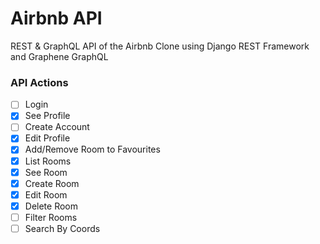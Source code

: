 # Airbnb API

REST & GraphQL API of the Airbnb Clone using Django REST Framework and Graphene GraphQL

### API Actions

- [ ] Login
- [x] See Profile
- [ ] Create Account
- [x] Edit Profile
- [x] Add/Remove Room to Favourites
- [x] List Rooms
- [x] See Room
- [x] Create Room
- [x] Edit Room
- [x] Delete Room
- [ ] Filter Rooms
- [ ] Search By Coords
